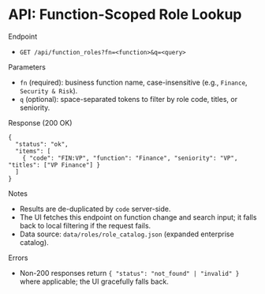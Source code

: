 # API: Function-Scoped Role Lookup

Endpoint
- `GET /api/function_roles?fn=<function>&q=<query>`

Parameters
- `fn` (required): business function name, case-insensitive (e.g., `Finance`, `Security & Risk`).
- `q` (optional): space-separated tokens to filter by role code, titles, or seniority.

Response (200 OK)
```
{
  "status": "ok",
  "items": [
    { "code": "FIN:VP", "function": "Finance", "seniority": "VP", "titles": ["VP Finance"] }
  ]
}
```

Notes
- Results are de-duplicated by `code` server-side.
- The UI fetches this endpoint on function change and search input; it falls back to local filtering if the request fails.
- Data source: `data/roles/role_catalog.json` (expanded enterprise catalog).

Errors
- Non-200 responses return `{ "status": "not_found" | "invalid" }` where applicable; the UI gracefully falls back.


